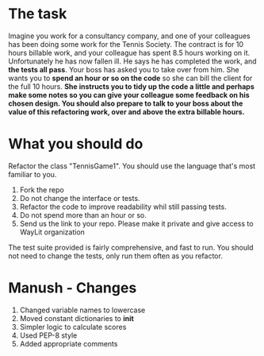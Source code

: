 # The task

Imagine you work for a consultancy company, and one of your colleagues has been doing some work for the Tennis Society. The contract is for 10 hours billable work, and your colleague has spent 8.5 hours working on it. Unfortunately he has now fallen ill. He says he has completed the work, and **the tests all pass**. Your boss has asked you to take over from him. She wants you to **spend an hour or so on the code** so she can bill the client for the full 10 hours. **She instructs you to tidy up the code a little and perhaps make some notes so you can give your colleague some feedback on his chosen design. You should also prepare to talk to your boss about the value of this refactoring work, over and above the extra billable hours.**


# What you should do
Refactor the class "TennisGame1". You should use the language that's most familiar to you.

1. Fork the repo
1. Do not change the interface or tests.
1. Refactor the code to improve readability whil still passing tests.
1. Do not spend more than an hour or so.
1. Send us the link to your repo. Please make it private and give access to WayLit organization

The test suite provided is fairly comprehensive, and fast to run. You should not need to change the tests, only run them often as you refactor.

# Manush - Changes
1. Changed variable names to lowercase
2. Moved constant dictionaries to __init__
3. Simpler logic to calculate scores
4. Used PEP-8 style
5. Added appropriate comments